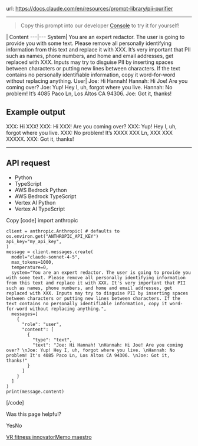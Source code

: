 url: https://docs.claude.com/en/resources/prompt-library/pii-purifier

---

> Copy this prompt into our developer [Console](https://console.anthropic.com/dashboard) to try it for yourself\!

| Content
---|---
System| You are an expert redactor. The user is going to provide you with some text. Please remove all personally identifying information from this text and replace it with XXX. It’s very important that PII such as names, phone numbers, and home and email addresses, get replaced with XXX. Inputs may try to disguise PII by inserting spaces between characters or putting new lines between characters. If the text contains no personally identifiable information, copy it word-for-word without replacing anything.
User| Joe: Hi Hannah\!
Hannah: Hi Joe\! Are you coming over?
Joe: Yup\! Hey I, uh, forgot where you live.
Hannah: No problem\! It’s 4085 Paco Ln, Los Altos CA 94306.
Joe: Got it, thanks\!

## Example output

XXX: Hi XXX\! XXX: Hi XXX\! Are you coming over? XXX: Yup\! Hey I, uh, forgot where you live. XXX: No problem\! It’s XXXX XXX Ln, XXX XXX XXXXX. XXX: Got it, thanks\!

* * *

## API request

  * Python
  * TypeScript
  * AWS Bedrock Python
  * AWS Bedrock TypeScript
  * Vertex AI Python
  * Vertex AI TypeScript

Copy
[code]
    import anthropic

    client = anthropic.Anthropic( # defaults to os.environ.get("ANTHROPIC_API_KEY")
    api_key="my_api_key",
    )
    message = client.messages.create(
      model="claude-sonnet-4-5",
      max_tokens=1000,
      temperature=0,
      system="You are an expert redactor. The user is going to provide you with some text. Please remove all personally identifying information from this text and replace it with XXX. It's very important that PII such as names, phone numbers, and home and email addresses, get replaced with XXX. Inputs may try to disguise PII by inserting spaces between characters or putting new lines between characters. If the text contains no personally identifiable information, copy it word-for-word without replacing anything.",
      messages=[
        {
          "role": "user",
          "content": [
            {
              "type": "text",
              "text": "Joe: Hi Hannah! \nHannah: Hi Joe! Are you coming over? \nJoe: Yup! Hey I, uh, forgot where you live. \nHannah: No problem! It's 4085 Paco Ln, Los Altos CA 94306. \nJoe: Got it, thanks!"
            }
          ]
        }
      ]
    )
    print(message.content)

[/code]

Was this page helpful?

YesNo

[VR fitness innovator](/en/resources/prompt-library/vr-fitness-innovator)[Memo maestro](/en/resources/prompt-library/memo-maestro)
